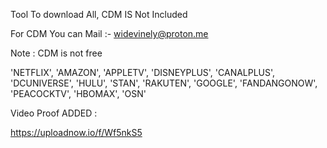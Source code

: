 Tool To download All, CDM IS Not Included

For CDM You can Mail :- widevinely@proton.me

Note : CDM is not free

'NETFLIX', 'AMAZON', 'APPLETV', 'DISNEYPLUS', 'CANALPLUS', 'DCUNIVERSE', 'HULU', 'STAN', 'RAKUTEN', 'GOOGLE', 'FANDANGONOW', 'PEACOCKTV', 'HBOMAX', 'OSN'

Video Proof ADDED :

https://uploadnow.io/f/Wf5nkS5
